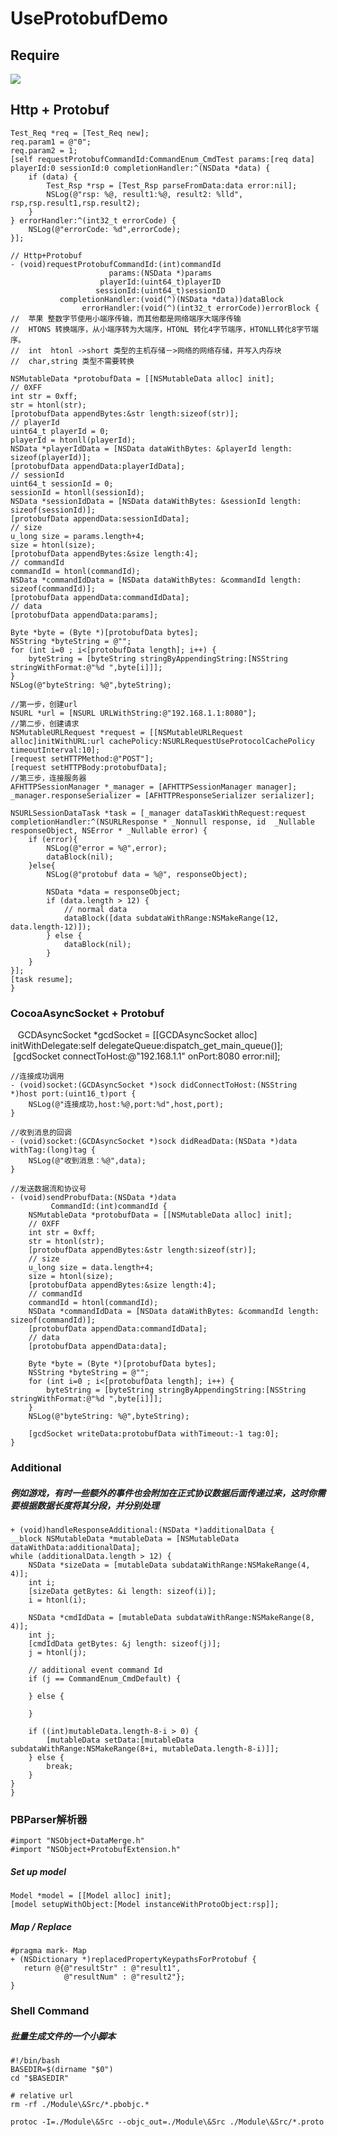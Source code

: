 # UseProtobufDemo

## Require
![](https://github.com/HelloiWorld/UseProtobufDemo/blob/master/002If1Mfzy77mN5b9lR47%26690.jpeg)

## Http + Protobuf
    Test_Req *req = [Test_Req new];
    req.param1 = @"0";
    req.param2 = 1;
    [self requestProtobufCommandId:CommandEnum_CmdTest params:[req data] playerId:0 sessionId:0 completionHandler:^(NSData *data) {
        if (data) {
            Test_Rsp *rsp = [Test_Rsp parseFromData:data error:nil];
            NSLog(@"rsp: %@, result1:%@, result2: %lld", rsp,rsp.result1,rsp.result2);
        }
    } errorHandler:^(int32_t errorCode) {
        NSLog(@"errorCode: %d",errorCode);
    }];
    
    // Http+Protobuf
    - (void)requestProtobufCommandId:(int)commandId
                          params:(NSData *)params
                        playerId:(uint64_t)playerID
                       sessionId:(uint64_t)sessionID
               completionHandler:(void(^)(NSData *data))dataBlock
                    errorHandler:(void(^)(int32_t errorCode))errorBlock {
    //  苹果 整数字节使用小端序传输，而其他都是网络端序大端序传输
    //  HTONS 转换端序，从小端序转为大端序，HTONL 转化4字节端序，HTONLL转化8字节端序。
    //  int  htonl ->short 类型的主机存储－>网络的网络存储，并写入内存块
    //  char,string 类型不需要转换
    
    NSMutableData *protobufData = [[NSMutableData alloc] init];
    // 0XFF
    int str = 0xff;
    str = htonl(str);
    [protobufData appendBytes:&str length:sizeof(str)];
    // playerId
    uint64_t playerId = 0;
    playerId = htonll(playerId);
    NSData *playerIdData = [NSData dataWithBytes: &playerId length: sizeof(playerId)];
    [protobufData appendData:playerIdData];
    // sessionId
    uint64_t sessionId = 0;
    sessionId = htonll(sessionId);
    NSData *sessionIdData = [NSData dataWithBytes: &sessionId length: sizeof(sessionId)];
    [protobufData appendData:sessionIdData];
    // size
    u_long size = params.length+4;
    size = htonl(size);
    [protobufData appendBytes:&size length:4];
    // commandId
    commandId = htonl(commandId);
    NSData *commandIdData = [NSData dataWithBytes: &commandId length: sizeof(commandId)];
    [protobufData appendData:commandIdData];
    // data
    [protobufData appendData:params];
    
    Byte *byte = (Byte *)[protobufData bytes];
    NSString *byteString = @"";
    for (int i=0 ; i<[protobufData length]; i++) {
        byteString = [byteString stringByAppendingString:[NSString stringWithFormat:@"%d ",byte[i]]];
    }
    NSLog(@"byteString: %@",byteString);
    
    //第一步，创建url
    NSURL *url = [NSURL URLWithString:@"192.168.1.1:8080"];
    //第二步，创建请求
    NSMutableURLRequest *request = [[NSMutableURLRequest alloc]initWithURL:url cachePolicy:NSURLRequestUseProtocolCachePolicy timeoutInterval:10];
    [request setHTTPMethod:@"POST"];
    [request setHTTPBody:protobufData];
    //第三步，连接服务器
    AFHTTPSessionManager *_manager = [AFHTTPSessionManager manager];
    _manager.responseSerializer = [AFHTTPResponseSerializer serializer];
    
    NSURLSessionDataTask *task = [_manager dataTaskWithRequest:request completionHandler:^(NSURLResponse * _Nonnull response, id  _Nullable responseObject, NSError * _Nullable error) {
        if (error){
            NSLog(@"error = %@",error);
            dataBlock(nil);
        }else{
            NSLog(@"protobuf data = %@", responseObject);
            
            NSData *data = responseObject;
            if (data.length > 12) {
                // normal data
                dataBlock([data subdataWithRange:NSMakeRange(12, data.length-12)]);
            } else {
                dataBlock(nil);
            }
        }
    }];
    [task resume];
    }

### CocoaAsyncSocket + Protobuf
    GCDAsyncSocket *gcdSocket = [[GCDAsyncSocket alloc] initWithDelegate:self delegateQueue:dispatch_get_main_queue()];
    [gcdSocket connectToHost:@"192.168.1.1" onPort:8080 error:nil];
    
    //连接成功调用
    - (void)socket:(GCDAsyncSocket *)sock didConnectToHost:(NSString *)host port:(uint16_t)port {
        NSLog(@"连接成功,host:%@,port:%d",host,port);
    }
    
    //收到消息的回调
    - (void)socket:(GCDAsyncSocket *)sock didReadData:(NSData *)data withTag:(long)tag {
        NSLog(@"收到消息：%@",data);
    }
    
    //发送数据流和协议号
    - (void)sendProbufData:(NSData *)data
             CommandId:(int)commandId {
        NSMutableData *protobufData = [[NSMutableData alloc] init];
        // 0XFF
        int str = 0xff;
        str = htonl(str);
        [protobufData appendBytes:&str length:sizeof(str)];
        // size
        u_long size = data.length+4;
        size = htonl(size);
        [protobufData appendBytes:&size length:4];
        // commandId
        commandId = htonl(commandId);
        NSData *commandIdData = [NSData dataWithBytes: &commandId length: sizeof(commandId)];
        [protobufData appendData:commandIdData];
        // data
        [protobufData appendData:data];
    
        Byte *byte = (Byte *)[protobufData bytes];
        NSString *byteString = @"";
        for (int i=0 ; i<[protobufData length]; i++) {
            byteString = [byteString stringByAppendingString:[NSString stringWithFormat:@"%d ",byte[i]]];
        }
        NSLog(@"byteString: %@",byteString);
    
        [gcdSocket writeData:protobufData withTimeout:-1 tag:0];
    }
### Additional
##### 例如游戏，有时一些额外的事件也会附加在正式协议数据后面传递过来，这时你需要根据数据长度将其分段，并分别处理
    + (void)handleResponseAdditional:(NSData *)additionalData {
    __block NSMutableData *mutableData = [NSMutableData dataWithData:additionalData];
    while (additionalData.length > 12) {
        NSData *sizeData = [mutableData subdataWithRange:NSMakeRange(4, 4)];
        int i;
        [sizeData getBytes: &i length: sizeof(i)];
        i = htonl(i);
        
        NSData *cmdIdData = [mutableData subdataWithRange:NSMakeRange(8, 4)];
        int j;
        [cmdIdData getBytes: &j length: sizeof(j)];
        j = htonl(j);
        
        // additional event command Id
        if (j == CommandEnum_CmdDefault) {
            
        } else {
            
        }
        
        if ((int)mutableData.length-8-i > 0) {
            [mutableData setData:[mutableData subdataWithRange:NSMakeRange(8+i, mutableData.length-8-i)]];
        } else {
            break;
        }
    }
    }
    
    
    
### PBParser解析器 
    #import "NSObject+DataMerge.h"
    #import "NSObject+ProtobufExtension.h"
    
##### Set up model 
    Model *model = [[Model alloc] init]; 
    [model setupWithObject:[Model instanceWithProtoObject:rsp]];
    
##### Map / Replace   
    #pragma mark- Map
    + (NSDictionary *)replacedPropertyKeypathsForProtobuf {
       return @{@"resultStr" : @"result1",
                @"resultNum" : @"result2"};
    }
    
    
    
### Shell Command
##### 批量生成文件的一个小脚本
    #!/bin/bash
    BASEDIR=$(dirname "$0")
    cd "$BASEDIR"

    # relative url
    rm -rf ./Module\&Src/*.pbobjc.*

    protoc -I=./Module\&Src --objc_out=./Module\&Src ./Module\&Src/*.proto
   
